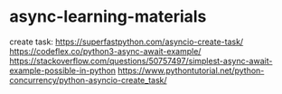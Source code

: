 # async-learning-materials

create task:
https://superfastpython.com/asyncio-create-task/
https://codeflex.co/python3-async-await-example/
https://stackoverflow.com/questions/50757497/simplest-async-await-example-possible-in-python
https://www.pythontutorial.net/python-concurrency/python-asyncio-create_task/
